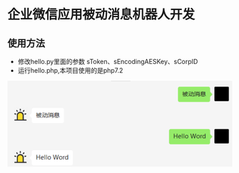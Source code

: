 # 企业微信应用被动消息机器人开发
## 使用方法
+ 修改hello.py里面的参数 sToken、sEncodingAESKey、sCorpID
+ 运行hello.php,本项目使用的是php7.2


![](/001.png)
